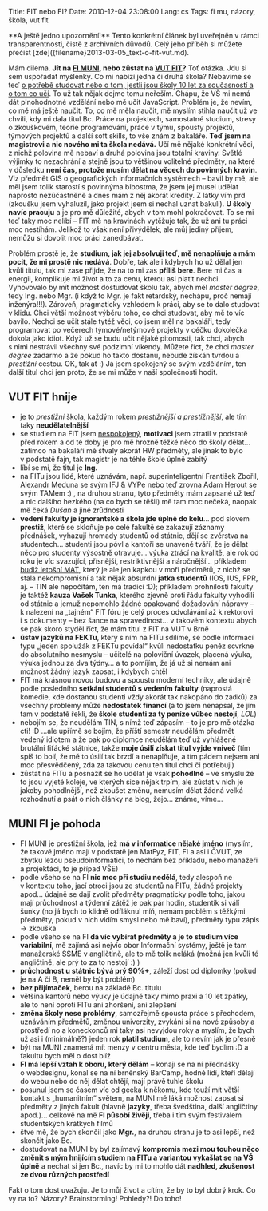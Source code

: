 Title: FIT nebo FI?
Date: 2010-12-04 23:08:00
Lang: cs
Tags: fi mu, názory, škola, vut fit

<div class="alert alert-warning" role="alert" markdown="1">
**A ještě jedno upozornění!** Tento konkrétní článek byl uveřejněn v rámci transparentnosti, čistě z archivních důvodů. Celý jeho příběh si můžete přečíst [zde]({filename}2013-03-05_text-o-fit-vut.md).
</div>

Mám dilema. **Jít na [FI MUNI](http://www.fi.muni.cz/), nebo zůstat na [VUT FIT](http://www.fit.vutbr.cz/)?** Toť otázka. Jdu si sem uspořádat myšlenky. Co mi nabízí jedna či druhá škola? Nebavíme se teď [o potřebě studovat nebo o tom, jestli jsou školy 10 let za současností a o tom co učí](http://blog.filosof.biz/vysoke-skoly-lzou/). To už tak nějak dejme tomu neřeším. Chápu, že VŠ mi nemá dát plnohodnotné vzdělání nebo mě učit JavaScript. Problém je, že nevím, co mě má ještě naučit. To, co mě měla naučit, mě myslím stihla naučit už ve chvíli, kdy mi dala titul Bc. Práce na projektech, samostatné studium, stresy o zkouškovém, teorie programování, práce v týmu, spousty projektů, týmových projektů a další soft skills, to vše znám z bakaláře. **Teď jsem na magistrovi a nic nového mi ta škola nedává.** Učí mě nějaké konkrétní věci, z nichž polovina mě nebaví a druhá polovina jsou totální kraviny. Světlé výjimky to nezachrání a stejně jsou to většinou volitelné předměty, na které v důsledku **není čas, protože musím dělat na věcech do povinných kravin**. Viz předmět GIS o geografických informačních systémech – bavil by mě, ale měl jsem tolik starostí s povinnýma blbostma, že jsem jej musel udělat naprosto nezúčastněně a dnes mám z něj akorát kredity. Z látky vím prd (zkoušku jsem vyhaluzil, jako projekt jsem si nechal uznat bakuli). **U školy navíc pracuju** a je pro mě důležité, abych v tom mohl pokračovat. To se mi teď taky moc nelíbí – FIT mě na kravinách vytěžuje tak, že už ani tu práci moc nestíhám. Jelikož to však není přivýdělek, ale můj jediný příjem, nemůžu si dovolit moc práci zanedbávat.

Problém prostě je, že **studium, jak jej absolvuji teď, mě nenaplňuje a mám pocit, že mi prostě nic nedává**. Dobře, tak ale i kdybych ho už dělal jen kvůli titulu, tak mi zase přijde, že na to mi zas **příliš bere**. Bere mi čas a energii, komplikuje mi život a to za cenu, kterou asi platit nechci. Vyhovovalo by mít možnost dostudovat školu tak, abych měl *master degree*, tedy Ing. nebo Mgr. (i když to Mgr. je fakt retardský, nechápu, proč nemají inženýra!!!). Zároveň, pragmaticky vzhledem k práci, aby se to dalo studovat v klidu. Chci větší možnost výběru toho, co chci studovat, aby mě to víc bavilo. Nechci se učit stále tytéž věci, co jsem měl na bakaláři, tedy programovat po večerech týmové/netýmové projekty v céčku dokolečka dokola jako idiot. Když už se budu učit nějaké pitomosti, tak chci, abych s nimi nestrávil všechny své podzimní víkendy. Můžete říct, že chci *master degree* zadarmo a že pokud ho takto dostanu, nebude získán tvrdou a *prestižní* cestou. OK, tak ať :) Já jsem spokojený se svým vzděláním, ten další titul chci jen proto, že se mi může v naší společnosti hodit.

## VUT FIT hnije

-   je to *prestižní* škola, každým rokem *prestižnější a prestižnější*, ale tím taky **neudělatelnější**
-   se studiem na FIT jsem [nespokojený]({filename}2010-04-07_chcete-li-se-jednou-zivit-webdesignem-nechodte-delat-inzenyra-na-vut-fit.md), **motivaci** jsem ztratil v podstatě před rokem a od té doby je pro mě hrozně těžké něco do školy dělat… zatímco na bakaláři mě štvaly akorát HW předměty, ale jinak to bylo v podstatě fajn, tak magistr je na téhle škole úplně zabitý
-   líbí se mi, že titul je **Ing.**
-   na FITu jsou lidé, které uznávám, např. superinteligentní František Zbořil, Alexandr Meduna se svým IFJ & VYPe nebo teď zrovna Adam Herout se svým TAMem :) , na druhou stranu, tyto předměty mám zapsané už teď a nic dalšího hezkého (na co bych se těšil) mě tam moc nečeká, naopak mě čeká *Dušan* a jiné zrůdnosti
-   **vedení fakulty je ignorantské a škola jde úplně do kelu**… pod slovem **prestiž**, které se skloňuje po celé fakultě se zakazují záznamy přednášek, vyhazují hromady studentů od státnic, dějí se zvěrstva na studentech… studenti jsou póvl a kantoři se unaveně tváří, že je dělat něco pro studenty výsostně otravuje… výuka ztrácí na kvalitě, ale rok od roku je víc svazující, přísnější, restriktivnější a náročnější… příkladem [budiž letošní MAT](http://www.campula.cz/clanky/fit-vut/prestizni-skola-prestizni-vysledky), který je ale jen kapkou v moři předmětů, z nichž se stala nekompromisní a tak nějak absurdní **jatka studentů** (IOS, IUS, FPR, aj. – TIN ale nepočítám, ten má tradici :D); příkladem prohnilosti fakulty je taktéž **kauza Vašek Tunka**, kterého zjevně proti řádu fakulty vyhodili od státnic a jemuž nepomohlo žádné opakované dožadování nápravy – k nalezení na „tajném“ FIT fóru je celý proces odvolávání až k rektorovi i s dokumenty – bez šance na spravedlnost… v takovém kontextu abych se pak skoro styděl říct, že mám titul z FIT na VUT v Brně
-   **ústav jazyků na FEKTu**, který s ním na FITu sdílíme, se podle informací typu „jeden spolužák z FEKTu povídal“ kvůli nedostatku peněz scvrkne do absolutního nesmyslu – učitelé na poloviční úvazek, placená výuka, výuka jednou za dva týdny… a to pomíjím, že já už si nemám ani možnost žádný jazyk zapsat, i kdybych chtěl
-   FIT má krásnou novou budovu a spoustu moderní techniky, ale údajně podle posledního **setkání studentů s vedením fakulty** (naprostá komedie, kde dostanou studenti vždy akorát tak nakopáno do zadků) za všechny problémy může **nedostatek financí** (a to jsem nenapsal, že jim tam v podstatě řekli, že **škole studenti za ty peníze vůbec nestojí**, *LOL*)
-   nebojím se, že neudělám TIN, s nímž teď zápasím – to je pro mě otázka cti! :D …ale upřímě se bojím, že příští semestr neudělám předmět vedený idiotem a že pak po diplomce neudělám teď už vyhlášené brutální fiťácké státnice, takže **moje úsilí získat titul vyjde vniveč** (tím spíš to bolí, že mě to úsilí tak brzdí a nenaplňuje, a tím pádem nejsem ani moc přesvědčený, zda za takovou cenu ten titul chci či potřebuji)
-   zůstat na FITu a posnažit se ho udělat je však **pohodlné** – ve smyslu že to jsou vyjeté koleje, ve kterých sice nějak trpím, ale zůstat v nich je jakoby pohodlnější, než zkoušet změnu, nemusím dělat žádná velká rozhodnutí a psát o nich články na blog, žejo… známe, víme…

## MUNI FI je pohoda

-   FI MUNI je prestižní škola, jež **má v informatice nějaké jméno** (myslím, že takové jméno mají v podstatě jen MatFyz, FIT, FI a asi i ČVUT, ze zbytku lezou pseudoinformatici, to nechám bez příkladu, nebo manažeři a projekťáci, to je případ VŠE)
-   podle všeho se na FI **nic moc při studiu nedělá**, tedy alespoň ne v kontextu toho, jací otroci jsou ze studentů na FITu, žádné projekty apod… údajně se dají zvolit předměty pragmaticky podle toho, jakou mají průchodnost a týdenní zátěž je pak pár hodin, studentík si válí šunky (no já bych to klidně odfláknul míň, nemám problém s těžkými předměty, pokud v nich vidím smysl nebo mě baví), předměty typu zápis → zkouška
-   podle všeho se na FI **dá víc vybírat předměty a je to studium více variabilní**, mě zajímá asi nejvíc obor Informační systémy, ještě je tam manažerské SSME v angličtině, ale to mě tolik neláká (možná jen kvůli té angličtině, ale prý to za to nestojí :) )
-   **průchodnost u státnic bývá prý 90%+**, záleží dost od diplomky (pokud je na A či B, neměl by být problém)
-   **bez přijímaček**, berou na základě Bc. titulu
-   většina kantorů nebo výuky je údajně taky mimo praxi a 10 let zpátky, ale to není oproti FITu ani zhoršení, ani zlepšení
-   **změna školy nese problémy**, samozřejmě spousta práce s přechodem, uznáváním předmětů, změnou univerzity, zvykání si na nové způsoby a prostředí no a koneckonců mi taky asi nevyjdou roky a myslím, že bych už asi i (minimálně?) jeden rok **platil studium**, ale to nevím jak je přesně
-   být na MUNI znamená mít menzy v centru města, kde teď bydlím :D a fakultu bych měl o dost blíž
-   **FI má lepší vztah k oboru, který dělám** – konají se na ní přednášky o webdesignu, konal se na ní brněnský BarCamp, hodně lidí, kteří dělají do webu nebo do něj dělat chtějí, mají právě tuhle školu
-   posunul jsem se časem víc od geeka k někomu, kdo touží mít větší kontakt s „humanitním“ světem, na MUNI mě láká možnost zapsat si předměty z jiných fakult (hlavně **jazyky**, třeba švédština, další angličtiny apod.)… celkově na mě **FI působí živěji**, třeba i tím svým festivalem studentských krátkých filmů
-   štve mě, že bych skončil jako **Mgr.**, na druhou stranu je to asi lepší, než skončit jako Bc.
-   dostudovat na MUNI by byl zajímavý **kompromis mezi mou touhou něco změnit s mým hnijícím studiem na FITu a variantou vykašlat se na VŠ úplně** a nechat si jen Bc., navíc by mi to mohlo dát **nadhled, zkušenost ze dvou různých prostředí**

Fakt o tom dost uvažuju. Je to můj život a cítím, že by to byl dobrý krok. Co vy na to? Názory? Brainstorming! Pohledy?! Do toho!
